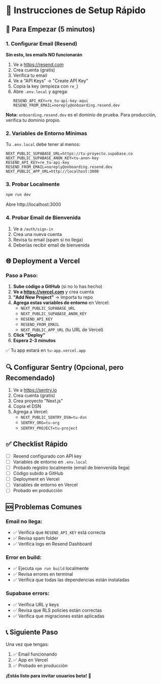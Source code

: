 # 📝 Instrucciones de Setup Rápido

## 🚀 Para Empezar (5 minutos)

### 1. Configurar Email (Resend)

**Sin esto, los emails NO funcionarán**

1. Ve a https://resend.com
2. Crea cuenta (gratis)
3. Verifica tu email
4. Ve a "API Keys" → "Create API Key"
5. Copia la key (empieza con `re_`)
6. Abre `.env.local` y agrega:
   ```env
   RESEND_API_KEY=re_tu-api-key-aqui
   RESEND_FROM_EMAIL=noreply@onboarding.resend.dev
   ```

**Nota:** `onboarding.resend.dev` es el dominio de prueba. Para producción, verifica tu dominio propio.

### 2. Variables de Entorno Mínimas

Tu `.env.local` debe tener al menos:
```env
NEXT_PUBLIC_SUPABASE_URL=https://tu-proyecto.supabase.co
NEXT_PUBLIC_SUPABASE_ANON_KEY=tu-anon-key
RESEND_API_KEY=re_tu-api-key
RESEND_FROM_EMAIL=noreply@onboarding.resend.dev
NEXT_PUBLIC_APP_URL=http://localhost:3000
```

### 3. Probar Localmente

```bash
npm run dev
```

Abre http://localhost:3000

### 4. Probar Email de Bienvenida

1. Ve a `/auth/sign-in`
2. Crea una nueva cuenta
3. Revisa tu email (spam si no llega)
4. Deberías recibir email de bienvenida

## 🌐 Deployment a Vercel

### Paso a Paso:

1. **Sube código a GitHub** (si no lo has hecho)
2. **Ve a https://vercel.com** y crea cuenta
3. **"Add New Project"** → Importa tu repo
4. **Agrega estas variables de entorno** en Vercel:
   - `NEXT_PUBLIC_SUPABASE_URL`
   - `NEXT_PUBLIC_SUPABASE_ANON_KEY`
   - `RESEND_API_KEY`
   - `RESEND_FROM_EMAIL`
   - `NEXT_PUBLIC_APP_URL` (tu URL de Vercel)
5. **Click "Deploy"**
6. **Espera 2-3 minutos**

✅ Tu app estará en `tu-app.vercel.app`

## 🔍 Configurar Sentry (Opcional, pero Recomendado)

1. Ve a https://sentry.io
2. Crea cuenta (gratis)
3. Crea proyecto "Next.js"
4. Copia el DSN
5. Agrega a Vercel:
   - `NEXT_PUBLIC_SENTRY_DSN=tu-dsn`
   - `SENTRY_ORG=tu-org`
   - `SENTRY_PROJECT=tu-project`

## ✅ Checklist Rápido

- [ ] Resend configurado con API key
- [ ] Variables de entorno en `.env.local`
- [ ] Probado registro localmente (email de bienvenida llega)
- [ ] Código subido a GitHub
- [ ] Deployment en Vercel
- [ ] Variables de entorno en Vercel
- [ ] Probado en producción

## 🆘 Problemas Comunes

### Email no llega:
- ✅ Verifica que `RESEND_API_KEY` está correcta
- ✅ Revisa spam folder
- ✅ Verifica logs en Resend Dashboard

### Error en build:
- ✅ Ejecuta `npm run build` localmente
- ✅ Revisa errores en terminal
- ✅ Verifica que todas las dependencias están instaladas

### Supabase errors:
- ✅ Verifica URL y keys
- ✅ Revisa que RLS policies están correctas
- ✅ Verifica que migraciones están aplicadas

## 📞 Siguiente Paso

Una vez que tengas:
1. ✅ Email funcionando
2. ✅ App en Vercel
3. ✅ Probado en producción

**¡Estás listo para invitar usuarios beta!** 🎉

